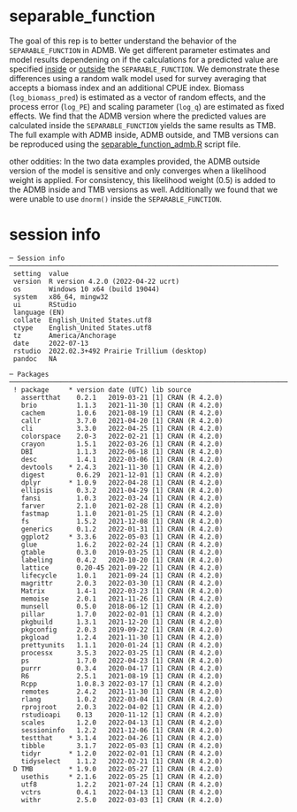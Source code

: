 # separable_function
The goal of this rep is to better understand the behavior of the `SEPARABLE_FUNCTION` in ADMB. We get different parameter estimates and model results dependening on if the calculations for a predicted value are specified [inside](https://github.com/JaneSullivan-NOAA/separable_function/blob/f917b8c6a12796d3605392b92e939212e404bb26/admb/re_separable.tpl#L121) or [outside](https://github.com/JaneSullivan-NOAA/separable_function/blob/f917b8c6a12796d3605392b92e939212e404bb26/admb/re_separable.tpl#L97) the `SEPARABLE_FUNCTION`. We demonstrate these differences using a random walk model used for survey averaging that accepts a biomass index and an additional CPUE index. Biomass (`log_biomass_pred`) is estimated as a vector of random effects, and the process error (`log_PE`) and scaling parameter (`log_q`) are estimated as fixed effects. We find that the ADMB version where the predicted values are calculated inside the `SEPARABLE_FUNCTION` yields the same results as TMB. The full example with ADMB inside, ADMB outside, and TMB versions can be reproduced using the [separable_function_admb.R](https://github.com/JaneSullivan-NOAA/separable_function/blob/main/separable_function_admb.R) script file.

other oddities:
In the two data examples provided, the ADMB outside version of the model is sensitive and only converges when a likelihood weight is applied. For consistency, this likelihood weight (0.5) is added to the ADMB inside and TMB versions as well. Additionally we found that we were unable to use `dnorm()` inside the `SEPARABLE_FUNCTION`. 

# session info
```
─ Session info ────────────────────────────────────────────────────────────────────
 setting  value
 version  R version 4.2.0 (2022-04-22 ucrt)
 os       Windows 10 x64 (build 19044)
 system   x86_64, mingw32
 ui       RStudio
 language (EN)
 collate  English_United States.utf8
 ctype    English_United States.utf8
 tz       America/Anchorage
 date     2022-07-13
 rstudio  2022.02.3+492 Prairie Trillium (desktop)
 pandoc   NA

─ Packages ────────────────────────────────────────────────────────────────────────
 ! package     * version date (UTC) lib source
   assertthat    0.2.1   2019-03-21 [1] CRAN (R 4.2.0)
   brio          1.1.3   2021-11-30 [1] CRAN (R 4.2.0)
   cachem        1.0.6   2021-08-19 [1] CRAN (R 4.2.0)
   callr         3.7.0   2021-04-20 [1] CRAN (R 4.2.0)
   cli           3.3.0   2022-04-25 [1] CRAN (R 4.2.0)
   colorspace    2.0-3   2022-02-21 [1] CRAN (R 4.2.0)
   crayon        1.5.1   2022-03-26 [1] CRAN (R 4.2.0)
   DBI           1.1.3   2022-06-18 [1] CRAN (R 4.2.0)
   desc          1.4.1   2022-03-06 [1] CRAN (R 4.2.0)
   devtools    * 2.4.3   2021-11-30 [1] CRAN (R 4.2.0)
   digest        0.6.29  2021-12-01 [1] CRAN (R 4.2.0)
   dplyr       * 1.0.9   2022-04-28 [1] CRAN (R 4.2.0)
   ellipsis      0.3.2   2021-04-29 [1] CRAN (R 4.2.0)
   fansi         1.0.3   2022-03-24 [1] CRAN (R 4.2.0)
   farver        2.1.0   2021-02-28 [1] CRAN (R 4.2.0)
   fastmap       1.1.0   2021-01-25 [1] CRAN (R 4.2.0)
   fs            1.5.2   2021-12-08 [1] CRAN (R 4.2.0)
   generics      0.1.2   2022-01-31 [1] CRAN (R 4.2.0)
   ggplot2     * 3.3.6   2022-05-03 [1] CRAN (R 4.2.0)
   glue          1.6.2   2022-02-24 [1] CRAN (R 4.2.0)
   gtable        0.3.0   2019-03-25 [1] CRAN (R 4.2.0)
   labeling      0.4.2   2020-10-20 [1] CRAN (R 4.2.0)
   lattice       0.20-45 2021-09-22 [1] CRAN (R 4.2.0)
   lifecycle     1.0.1   2021-09-24 [1] CRAN (R 4.2.0)
   magrittr      2.0.3   2022-03-30 [1] CRAN (R 4.2.0)
   Matrix        1.4-1   2022-03-23 [1] CRAN (R 4.2.0)
   memoise       2.0.1   2021-11-26 [1] CRAN (R 4.2.0)
   munsell       0.5.0   2018-06-12 [1] CRAN (R 4.2.0)
   pillar        1.7.0   2022-02-01 [1] CRAN (R 4.2.0)
   pkgbuild      1.3.1   2021-12-20 [1] CRAN (R 4.2.0)
   pkgconfig     2.0.3   2019-09-22 [1] CRAN (R 4.2.0)
   pkgload       1.2.4   2021-11-30 [1] CRAN (R 4.2.0)
   prettyunits   1.1.1   2020-01-24 [1] CRAN (R 4.2.0)
   processx      3.5.3   2022-03-25 [1] CRAN (R 4.2.0)
   ps            1.7.0   2022-04-23 [1] CRAN (R 4.2.0)
   purrr         0.3.4   2020-04-17 [1] CRAN (R 4.2.0)
   R6            2.5.1   2021-08-19 [1] CRAN (R 4.2.0)
   Rcpp          1.0.8.3 2022-03-17 [1] CRAN (R 4.2.0)
   remotes       2.4.2   2021-11-30 [1] CRAN (R 4.2.0)
   rlang         1.0.2   2022-03-04 [1] CRAN (R 4.2.0)
   rprojroot     2.0.3   2022-04-02 [1] CRAN (R 4.2.0)
   rstudioapi    0.13    2020-11-12 [1] CRAN (R 4.2.0)
   scales        1.2.0   2022-04-13 [1] CRAN (R 4.2.0)
   sessioninfo   1.2.2   2021-12-06 [1] CRAN (R 4.2.0)
   testthat    * 3.1.4   2022-04-26 [1] CRAN (R 4.2.0)
   tibble        3.1.7   2022-05-03 [1] CRAN (R 4.2.0)
   tidyr       * 1.2.0   2022-02-01 [1] CRAN (R 4.2.0)
   tidyselect    1.1.2   2022-02-21 [1] CRAN (R 4.2.0)
 D TMB         * 1.9.0   2022-05-27 [1] CRAN (R 4.2.0)
   usethis     * 2.1.6   2022-05-25 [1] CRAN (R 4.2.0)
   utf8          1.2.2   2021-07-24 [1] CRAN (R 4.2.0)
   vctrs         0.4.1   2022-04-13 [1] CRAN (R 4.2.0)
   withr         2.5.0   2022-03-03 [1] CRAN (R 4.2.0)
```
